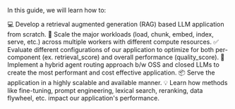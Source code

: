 In this guide, we will learn how to:

💻 Develop a retrieval augmented generation (RAG) based LLM application from scratch.
🚀 Scale the major workloads (load, chunk, embed, index, serve, etc.) across multiple workers with different compute resources.
✅ Evaluate different configurations of our application to optimize for both per-component (ex. retrieval_score) and overall performance (quality_score).
🔀 Implement a hybrid agent routing approach b/w OSS and closed LLMs to create the most performant and cost effective application.
📦 Serve the application in a highly scalable and available manner.
💡 Learn how methods like fine-tuning, prompt engineering, lexical search, reranking, data flywheel, etc. impact our application's performance.

